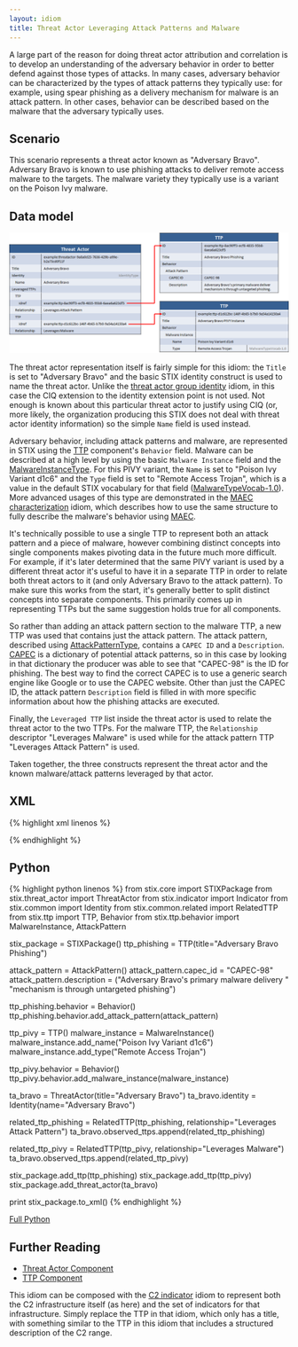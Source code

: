 ```yaml
---
layout: idiom
title: Threat Actor Leveraging Attack Patterns and Malware
---
```


A large part of the reason for doing threat actor attribution and correlation is to develop an understanding of the adversary behavior in order to better defend against those types of attacks. In many cases, adversary behavior can be characterized by the types of attack patterns they typically use: for example, using spear phishing as a delivery mechanism for malware is an attack pattern. In other cases, behavior can be described based on the malware that the adversary typically uses.

## Scenario

This scenario represents a threat actor known as "Adversary Bravo". Adversary Bravo is known to use phishing attacks to deliver remote access malware to the targets. The malware variety they typically use is a variant on the Poison Ivy malware.

## Data model

<img src="diagram.png" alt="Threat Actor Leveraging Attack Patterns and Malware" />

The threat actor representation itself is fairly simple for this idiom: the `Title` is set to "Adversary Bravo" and the basic STIX identity construct is used to name the threat actor. Unlike the [threat actor group identity](/idioms/threat-actor/identity-group) idiom, in this case the CIQ extension to the identity extension point is not used. Not enough is known about this particular threat actor to justify using CIQ (or, more likely, the organization producing this STIX does not deal with threat actor identity information) so the simple `Name` field is used instead.

Adversary behavior, including attack patterns and malware, are represented in STIX using the [TTP](/documentation/ttp/TTPType) component's `Behavior` field. Malware can be described at a high level by using the basic `Malware Instance` field and the [MalwareInstanceType](/documentation/ttp/MalwareInstanceType). For this PIVY variant, the `Name` is set to "Poison Ivy Variant d1c6" and the `Type` field is set to "Remote Access Trojan", which is a value in the default STIX vocabulary for that field ([MalwareTypeVocab-1.0](/documentation/stixVocabs/MalwareTypeVocab-1.0)). More advanced usages of this type are demonstrated in the [MAEC characterization](/idioms/ttp/malware-maec) idiom, which describes how to use the same structure to fully describe the malware's behavior using [MAEC](http://maec.mitre.org).

It's technically possible to use a single TTP to represent both an attack pattern and a piece of malware, however combining distinct concepts into single components makes pivoting data in the future much more difficult. For example, if it's later determined that the same PIVY variant is used by a different threat actor it's useful to have it in a separate TTP in order to relate both threat actors to it (and only Adversary Bravo to the attack pattern). To make sure this works from the start, it's generally better to split distinct concepts into separate components. This primarily comes up in representing TTPs but the same suggestion holds true for all components.

So rather than adding an attack pattern section to the malware TTP, a new TTP was used that contains just the attack pattern. The attack pattern, described using [AttackPatternType](/documentation/ttp/AttackPatternType), contains a `CAPEC ID` and a `Description`. [CAPEC](http://capec.mitre.org) is a dictionary of potential attack patterns, so in this case by looking in that dictionary the producer was able to see that "CAPEC-98" is the ID for phishing. The best way to find the correct CAPEC is to use a generic search engine like Google or to use the CAPEC website. Other than just the CAPEC ID, the attack pattern `Description` field is filled in with more specific information about how the phishing attacks are executed.

Finally, the `Leveraged TTP` list inside the threat actor is used to relate the threat actor to the two TTPs. For the malware TTP, the `Relationship` descriptor "Leverages Malware" is used while for the attack pattern TTP "Leverages Attack Pattern" is used.

Taken together, the three constructs represent the threat actor and the known malware/attack patterns leveraged by that actor.

## XML

{% highlight xml linenos %}

{% endhighlight %}

## Python

{% highlight python linenos %}
from stix.core import STIXPackage
from stix.threat_actor import ThreatActor
from stix.indicator import Indicator
from stix.common import Identity
from stix.common.related import RelatedTTP
from stix.ttp import TTP, Behavior
from stix.ttp.behavior import MalwareInstance, AttackPattern

stix_package = STIXPackage()
ttp_phishing = TTP(title="Adversary Bravo Phishing")

attack_pattern = AttackPattern()
attack_pattern.capec_id = "CAPEC-98"
attack_pattern.description = ("Adversary Bravo's primary malware delivery "
                              "mechanism is through untargeted phishing")

ttp_phishing.behavior = Behavior()
ttp_phishing.behavior.add_attack_pattern(attack_pattern)
                             
                            
ttp_pivy = TTP()
malware_instance = MalwareInstance()
malware_instance.add_name("Poison Ivy Variant d1c6")
malware_instance.add_type("Remote Access Trojan")

ttp_pivy.behavior = Behavior()
ttp_pivy.behavior.add_malware_instance(malware_instance)

ta_bravo = ThreatActor(title="Adversary Bravo")
ta_bravo.identity = Identity(name="Adversary Bravo")

related_ttp_phishing = RelatedTTP(ttp_phishing, relationship="Leverages Attack Pattern")
ta_bravo.observed_ttps.append(related_ttp_phishing)

related_ttp_pivy = RelatedTTP(ttp_pivy, relationship="Leverages Malware")
ta_bravo.observed_ttps.append(related_ttp_pivy)

stix_package.add_ttp(ttp_phishing)
stix_package.add_ttp(ttp_pivy)
stix_package.add_threat_actor(ta_bravo)

print stix_package.to_xml()
{% endhighlight %}

[Full Python](threat-actor-leveraging-attack-patterns-and-malware.py)

## Further Reading

* [Threat Actor Component](/documentation/ta/ThreatActorType)
* [TTP Component](/documentation/ttp/TTPType)

This idiom can be composed with the [C2 indicator](/idioms/indicator/c2-indicator) idiom to represent both the C2 infrastructure itself (as here) and the set of indicators for that infrastructure. Simply replace the TTP in that idiom, which only has a title, with something similar to the TTP in this idiom that includes a structured description of the C2 range.